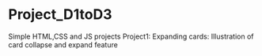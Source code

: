 # Project_D1toD3
Simple HTML,CSS and JS projects
Project1:
Expanding cards: Illustration of card collapse and expand feature
